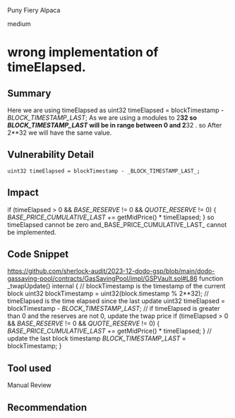 Puny Fiery Alpaca

medium

# wrong implementation of timeElapsed.

## Summary
Here we are using timeElapsed as  uint32 timeElapsed = blockTimestamp - _BLOCK_TIMESTAMP_LAST_; As we are using a modules to 
 2**32 so _BLOCK_TIMESTAMP_LAST_ will be in range between 0 and 2**32 . so After 2**32  we will have the same value.
## Vulnerability Detail
    uint32 timeElapsed = blockTimestamp - _BLOCK_TIMESTAMP_LAST_; 
## Impact
if (timeElapsed > 0 && _BASE_RESERVE_ != 0 && _QUOTE_RESERVE_ != 0) {
            _BASE_PRICE_CUMULATIVE_LAST_ += getMidPrice() * timeElapsed;
        }
so timeElapsed cannot be zero and_BASE_PRICE_CUMULATIVE_LAST_ cannot be implemented.

## Code Snippet
https://github.com/sherlock-audit/2023-12-dodo-gsp/blob/main/dodo-gassaving-pool/contracts/GasSavingPool/impl/GSPVault.sol#L86
function _twapUpdate() internal {
        // blockTimestamp is the timestamp of the current block
        uint32 blockTimestamp = uint32(block.timestamp % 2**32);
        // timeElapsed is the time elapsed since the last update
        uint32 timeElapsed = blockTimestamp - _BLOCK_TIMESTAMP_LAST_;
        // if timeElapsed is greater than 0 and the reserves are not 0, update the twap price
        if (timeElapsed > 0 && _BASE_RESERVE_ != 0 && _QUOTE_RESERVE_ != 0) {
            _BASE_PRICE_CUMULATIVE_LAST_ += getMidPrice() * timeElapsed;
        }
        // update the last block timestamp
        _BLOCK_TIMESTAMP_LAST_ = blockTimestamp;
    }

## Tool used

Manual Review

## Recommendation
